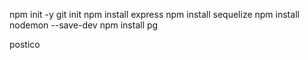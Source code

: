 npm init -y
git init
npm install express
npm install sequelize
npm install nodemon --save-dev
npm install pg

postico
